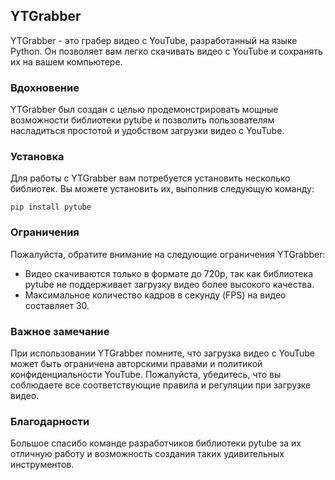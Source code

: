 ## YTGrabber

YTGrabber - это грабер видео с YouTube, разработанный на языке Python. Он позволяет вам легко скачивать видео с YouTube и сохранять их на вашем компьютере.

### Вдохновение

YTGrabber был создан с целью продемонстрировать мощные возможности библиотеки pytube и позволить пользователям насладиться простотой и удобством загрузки видео с YouTube.

### Установка

Для работы с YTGrabber вам потребуется установить несколько библиотек. Вы можете установить их, выполнив следующую команду:

```shell
pip install pytube
```

### Ограничения

Пожалуйста, обратите внимание на следующие ограничения YTGrabber:

- Видео скачиваются только в формате до 720p, так как библиотека pytube не поддерживает загрузку видео более высокого качества.
- Максимальное количество кадров в секунду (FPS) на видео составляет 30.

### Важное замечание

При использовании YTGrabber помните, что загрузка видео с YouTube может быть ограничена авторскими правами и политикой конфиденциальности YouTube. Пожалуйста, убедитесь, что вы соблюдаете все соответствующие правила и регуляции при загрузке видео.

### Благодарности

Большое спасибо команде разработчиков библиотеки pytube за их отличную работу и возможность создания таких удивительных инструментов.
